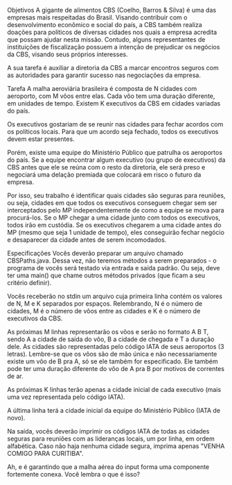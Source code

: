 Objetivos
A gigante de alimentos CBS (Coelho, Barros & Silva) é uma das empresas mais respeitadas do Brasil. Visando contribuir com o desenvolvimento econômico e social do país, a CBS também realiza doações para políticos de diversas cidades nos quais a empresa acredita que possam ajudar nesta missão. Contudo, alguns representantes de instituições de fiscalização possuem a intenção de prejudicar os negócios da CBS, visando seus próprios interesses. 

A sua tarefa é auxiliar a diretoria da CBS a marcar encontros seguros com as autoridades para garantir sucesso nas negociações da empresa. 

Tarefa
A malha aeroviária brasileira é composta de N cidades com aeroporto, com M vôos entre elas. Cada vôo tem uma duração diferente, em unidades de tempo. Existem K executivos da CBS em cidades variadas do país.

Os executivos gostariam de se reunir nas cidades para fechar acordos com os políticos locais. Para que um acordo seja fechado, todos os executivos devem estar presentes.

Porém, existe uma equipe do Ministério Público que patrulha os aeroportos do país. Se a equipe encontrar algum executivo (ou grupo de executivos) da CBS antes que ele se reúna com o resto da diretoria, ele será preso e negociará uma delação premiada que colocará em risco o futuro da empresa.

Por isso, seu trabalho é identificar quais cidades são seguras para reuniões, ou seja, cidades em que todos os executivos conseguem chegar sem ser interceptados pelo MP independentemente de como a equipe se mova para procurá-los. Se o MP chegar a uma cidade junto com todos os executivos, todos irão em custódia. Se os executivos chegarem a uma cidade antes do MP (mesmo que seja 1 unidade de tempo), eles conseguirão fechar negócio e desaparecer da cidade antes de serem incomodados.

Especificações
Vocês deverão preparar um arquivo chamado CBSPaths.java. Dessa vez, não teremos métodos a serem preparados - o programa de vocês será testado via entrada e saída padrão. Ou seja, deve ter uma main() que chame outros métodos privados (que ficam a seu critério definir).

Vocês receberão no stdin um arquivo cuja primeira linha contém os valores de N, M e K separados por espaços. Relembrando, N é o número de cidades, M é o número de vôos entre as cidades e K é o número de executivos da CBS.

As próximas M linhas representarão os vôos e serão no formato A B T,  sendo A a cidade de saída do vôo, B a cidade de chegada e T a duração dele. As cidades são representadas pelo código IATA de seus aeroportos (3 letras). Lembre-se que os vôos são de mão única e não necessariamente existe um vôo de B pra A, só se ele também for especificado. Ele também pode ter uma duração diferente do vôo de A pra B por motivos de correntes de ar.

As próximas K linhas terão apenas a cidade inicial de cada executivo (mais uma vez representada pelo código IATA).

A última linha terá a cidade inicial da equipe do Ministério Público (IATA de novo).

Na saída, vocês deverão imprimir os códigos IATA de todas as cidades seguras para reuniões com as lideranças locais, um por linha, em ordem alfabética. Caso não haja nenhuma cidade segura, imprima apenas "VENHA COMIGO PARA CURITIBA".

Ah, e é garantindo que a malha aérea do input forma uma componente fortemente conexa. Você lembra o que é isso?